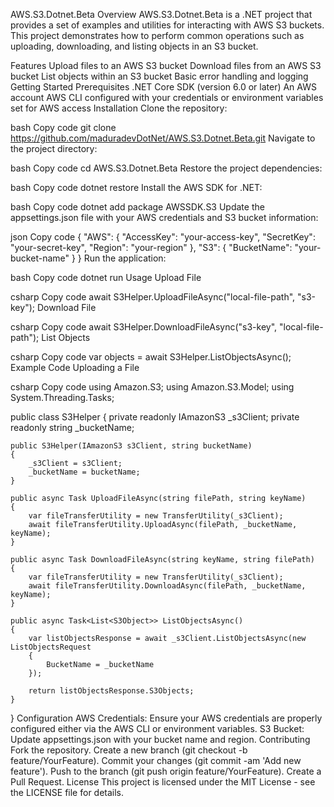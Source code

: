 AWS.S3.Dotnet.Beta
Overview
AWS.S3.Dotnet.Beta is a .NET project that provides a set of examples and utilities for interacting with AWS S3 buckets. This project demonstrates how to perform common operations such as uploading, downloading, and listing objects in an S3 bucket.

Features
Upload files to an AWS S3 bucket
Download files from an AWS S3 bucket
List objects within an S3 bucket
Basic error handling and logging
Getting Started
Prerequisites
.NET Core SDK (version 6.0 or later)
An AWS account
AWS CLI configured with your credentials or environment variables set for AWS access
Installation
Clone the repository:

bash
Copy code
git clone https://github.com/maduradevDotNet/AWS.S3.Dotnet.Beta.git
Navigate to the project directory:

bash
Copy code
cd AWS.S3.Dotnet.Beta
Restore the project dependencies:

bash
Copy code
dotnet restore
Install the AWS SDK for .NET:

bash
Copy code
dotnet add package AWSSDK.S3
Update the appsettings.json file with your AWS credentials and S3 bucket information:

json
Copy code
{
  "AWS": {
    "AccessKey": "your-access-key",
    "SecretKey": "your-secret-key",
    "Region": "your-region"
  },
  "S3": {
    "BucketName": "your-bucket-name"
  }
}
Run the application:

bash
Copy code
dotnet run
Usage
Upload File

csharp
Copy code
await S3Helper.UploadFileAsync("local-file-path", "s3-key");
Download File

csharp
Copy code
await S3Helper.DownloadFileAsync("s3-key", "local-file-path");
List Objects

csharp
Copy code
var objects = await S3Helper.ListObjectsAsync();
Example Code
Uploading a File

csharp
Copy code
using Amazon.S3;
using Amazon.S3.Model;
using System.Threading.Tasks;

public class S3Helper
{
    private readonly IAmazonS3 _s3Client;
    private readonly string _bucketName;

    public S3Helper(IAmazonS3 s3Client, string bucketName)
    {
        _s3Client = s3Client;
        _bucketName = bucketName;
    }

    public async Task UploadFileAsync(string filePath, string keyName)
    {
        var fileTransferUtility = new TransferUtility(_s3Client);
        await fileTransferUtility.UploadAsync(filePath, _bucketName, keyName);
    }

    public async Task DownloadFileAsync(string keyName, string filePath)
    {
        var fileTransferUtility = new TransferUtility(_s3Client);
        await fileTransferUtility.DownloadAsync(filePath, _bucketName, keyName);
    }

    public async Task<List<S3Object>> ListObjectsAsync()
    {
        var listObjectsResponse = await _s3Client.ListObjectsAsync(new ListObjectsRequest
        {
            BucketName = _bucketName
        });

        return listObjectsResponse.S3Objects;
    }
}
Configuration
AWS Credentials: Ensure your AWS credentials are properly configured either via the AWS CLI or environment variables.
S3 Bucket: Update appsettings.json with your bucket name and region.
Contributing
Fork the repository.
Create a new branch (git checkout -b feature/YourFeature).
Commit your changes (git commit -am 'Add new feature').
Push to the branch (git push origin feature/YourFeature).
Create a Pull Request.
License
This project is licensed under the MIT License - see the LICENSE file for details.
